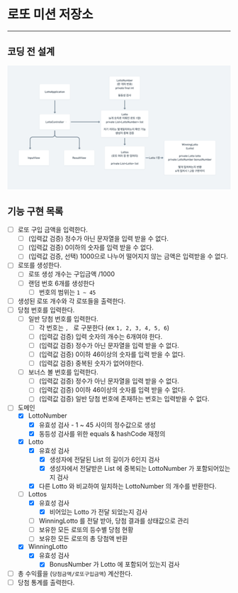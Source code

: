 # 로또 미션 저장소

---

## 코딩 전 설계

<img src="class-diagram.png" width="768px">

<br>

## 기능 구현 목록

- [ ] 로또 구입 금액을 입력한다.
    - [ ] (입력값 검증) 정수가 아닌 문자열을 입력 받을 수 없다.
    - [ ] (입력값 검증) 0이하의 숫자를 입력 받을 수 없다.
    - [ ] (입력값 검증, 선택) 1000으로 나누어 떨어지지 않는 금액은 입력받을 수 없다.
- [ ] 로또를 생성한다.
    - [ ] 로또 생성 개수는 구입금액 /1000
    - [ ] 랜덤 번호 6개를 생성한다
        - [ ] 번호의 범위는 `1 ~ 45`
- [ ] 생성된 로또 개수와 각 로또들을 출력한다.
- [ ] 당첨 번호를 입력한다.
    - [ ] 일반 당첨 번호를 입력한다.
        - [ ] 각 번호는 `, ` 로 구분한다 (ex `1, 2, 3, 4, 5, 6`)
        - [ ] (입력값 검증) 입력 숫자의 개수는 6개여야 한다.
        - [ ] (입력값 검증) 정수가 아닌 문자열을 입력 받을 수 없다.
        - [ ] (입력값 검증) 0이하 46이상의 숫자를 입력 받을 수 없다.
        - [ ] (입력값 검증) 중복된 숫자가 없어야한다.
    - [ ] 보너스 볼 번호를 입력한다.
        - [ ] (입력값 검증) 정수가 아닌 문자열을 입력 받을 수 없다.
        - [ ] (입력값 검증) 0이하 46이상의 숫자를 입력 받을 수 없다.
        - [ ] (입력값 검증) 일반 당첨 번호에 존재하는 번호는 입력받을 수 없다.
- [ ] 도메인
    - [X] LottoNumber
        - [X] 유효성 검사 - 1 ~ 45 사이의 정수값으로 생성
        - [X] 동등성 검사를 위한 equals & hashCode 재정의
    - [X] Lotto
        - [X] 유효성 검사
            - [X] 생성자에 전달된 List<Lotto> 의 길이가 6인지 검사
            - [X] 생성자에서 전달받은 List 에 중복되는 LottoNumber 가 포함되어있는지 검사
        - [X] 다른 Lotto 와 비교하여 일치하는 LottoNumber 의 개수를 반환한다.
    - [ ] Lottos
        - [X] 유효성 검사
            - [X] 비어있는 Lotto 가 전달 되었는지 검사
        - [ ] WinningLotto 를 전달 받아, 당첨 결과를 상태값으로 관리
        - [ ] 보유한 모든 로또의 등수별 당첨 현황
        - [ ] 보유한 모든 로또의 총 당첨액 반환
    - [X] WinningLotto
        - [X] 유효성 검사
            - [X] BonusNumber 가 Lotto 에 포함되어 있는지 검사
- [ ] 총 수익률을 (`당첨금액/로또구입금액`) 계산한다.
- [ ] 당첨 통계를 출력한다.
